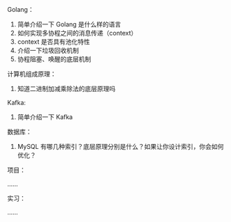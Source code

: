 Golang：

1. 简单介绍一下 Golang 是什么样的语言
2. 如何实现多协程之间的消息传递（context）
3. context 是否具有池化特性
4. 介绍一下垃圾回收机制
5. 协程阻塞、唤醒的底层机制

计算机组成原理：

1. 知道二进制加减乘除法的底层原理吗

Kafka:

1. 简单介绍一下 Kafka

数据库：

1. MySQL 有哪几种索引？底层原理分别是什么？如果让你设计索引，你会如何优化？

项目：

……

实习：

……